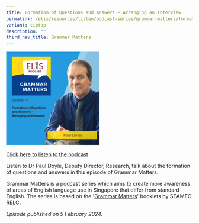 ```yaml
---
title: Formation of Questions and Answers – Arranging an Interview
permalink: /elis/resources/listen/podcast-series/grammar-matters/formation-of-questions-and-answers-interview/
variant: tiptap
description: ""
third_nav_title: Grammar Matters
---
```

<p></p>
<p></p>
<div class="isomer-image-wrapper">
<img style="width: 50%;" height="auto" width="100%" alt="" src="/images/Cover_Art_with_titles_and_names__10_.png">
</div>
<p><a href="https://open.spotify.com/episode/4AVmNQpJIRowsZfqskbtwk?si=e7ff564123dc4f0e" rel="noopener noreferrer nofollow" target="_blank">Click here to listen to the podcast</a>
</p>
<p>Listen to Dr Paul Doyle, Deputy Director, Research, talk about the formation
of questions and answers in this episode of Grammar Matters.&nbsp;</p>
<p>Grammar Matters is a podcast series which aims to create more awareness
of areas of English language use in Singapore that differ from standard
English. The series is based on the '<a href="https://www.relc.org.sg/facilities/resources/publications" rel="noopener noreferrer nofollow" target="_blank">Grammar Matters</a>'
booklets by SEAMEO RELC.</p>
<p><em>Episode published on 5 February 2024.</em>
</p>
<p>
<br>
</p>
<p></p>
<p></p>
<p></p>
<p></p>
<p></p>
<p></p>
<p></p>